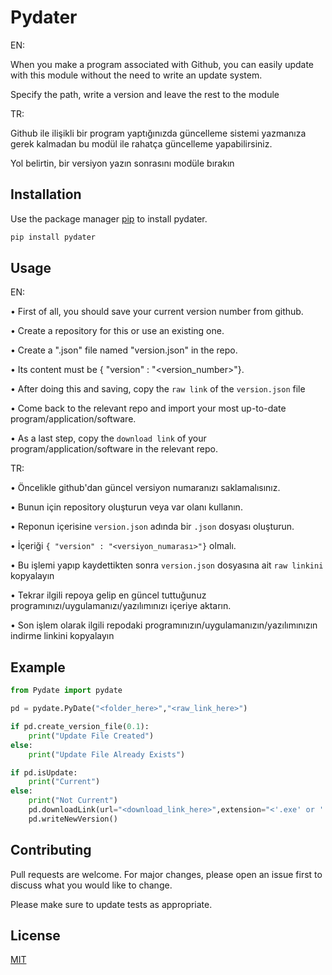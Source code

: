 # Pydater
EN:

When you make a program associated with Github, you can easily update with this module without the need to write an update system.

Specify the path, write a version and leave the rest to the module

TR:

Github ile ilişikli bir program yaptığınızda güncelleme sistemi yazmanıza gerek kalmadan bu modül ile rahatça güncelleme yapabilirsiniz.

Yol belirtin, bir versiyon yazın sonrasını modüle bırakın

## Installation

Use the package manager [pip](https://pip.pypa.io/en/stable/) to install pydater.

```bash
pip install pydater
```

## Usage
EN:

• First of all, you should save your current version number from github.

• Create a repository for this or use an existing one.

• Create a ".json" file named "version.json" in the repo.

• Its content must be { "version" : "<version_number>"}.

• After doing this and saving, copy the `raw link` of the `version.json` file

• Come back to the relevant repo and import your most up-to-date program/application/software.

• As a last step, copy the `download link` of your program/application/software in the relevant repo.

TR:

• Öncelikle github'dan güncel versiyon numaranızı saklamalısınız.

• Bunun için repository oluşturun veya var olanı kullanın.

• Reponun içerisine `version.json` adında bir `.json` dosyası oluşturun.

• İçeriği `{ "version" : "<versiyon_numarası>"}` olmalı.

• Bu işlemi yapıp kaydettikten sonra `version.json` dosyasına ait `raw linkini` kopyalayın

• Tekrar ilgili repoya gelip en güncel tuttuğunuz programınızı/uygulamanızı/yazılımınızı içeriye aktarın.

• Son işlem olarak ilgili repodaki programınızın/uygulamanızın/yazılımınızın indirme linkini kopyalayın
## Example
```python
from Pydate import pydate

pd = pydate.PyDate("<folder_here>","<raw_link_here>")

if pd.create_version_file(0.1):
    print("Update File Created")
else:
    print("Update File Already Exists")

if pd.isUpdate:
    print("Current")
else:
    print("Not Current")
    pd.downloadLink(url="<download_link_here>",extension="<'.exe' or '.pdf' or '.py' or 'bla_bla'>")
    pd.writeNewVersion()
```

## Contributing
Pull requests are welcome. For major changes, please open an issue first to discuss what you would like to change.

Please make sure to update tests as appropriate.

## License
[MIT](https://choosealicense.com/licenses/mit/)

